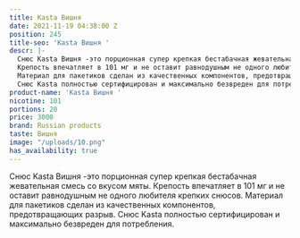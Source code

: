 ```yaml
---
title: Kasta Вишня
date: 2021-11-19 04:38:00 Z
position: 245
title-seo: 'Kasta Вишня '
descr: |-
  Снюс Kasta Вишня -это порционная супер крепкая бестабачная жевательная смесь со вкусом мяты.
  Крепость впечатляет в 101 мг и не оставит равнодушным не одного любителя крепких снюсов.
  Материал для пакетиков сделан из качественных компонентов, предотвращающих разрыв.
  Снюс Kasta полностью сертифицирован и максимально безвреден для потребления.
product-name: 'Kasta Вишня '
nicotine: 101
portions: 20
price: 3000
brand: Russian products
taste: Вишня
image: "/uploads/10.png"
has_availability: true
---
```


Снюс Kasta Вишня -это порционная супер крепкая бестабачная жевательная смесь со вкусом мяты.
Крепость впечатляет в 101 мг и не оставит равнодушным не одного любителя крепких снюсов.
Материал для пакетиков сделан из качественных компонентов, предотвращающих разрыв.
Снюс Kasta полностью сертифицирован и максимально безвреден для потребления.
